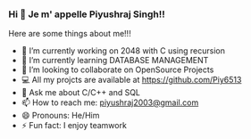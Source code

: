 ### Hi 👋  Je m' appelle Piyushraj Singh!!
Here are some things about me!!!
- 🔭 I’m currently working on 2048 with C using recursion
- 🌱 I’m currently learning DATABASE MANAGEMENT
- 👯 I’m looking to collaborate on OpenSource Projects
- 💻 All my projcts are available at https://github.com/Piy6513
- 💬 Ask me about C/C++ and SQL
- 📫 How to reach me: piyushraj2003@gmail.com
- 😄 Pronouns: He/Him
- ⚡ Fun fact: I enjoy teamwork
